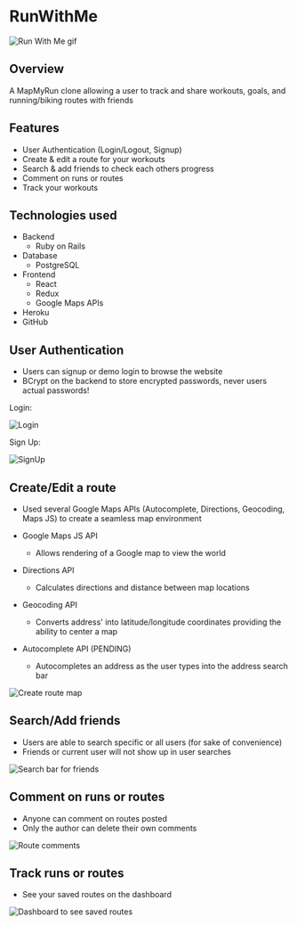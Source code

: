 # RunWithMe

![Run With Me gif](https://raw.githubusercontent.com/iamdanahn/RunWithMe/main/app/assets/images/RunWithMe.gif)

## Overview
A MapMyRun clone allowing a user to track and share workouts, goals, and running/biking routes with friends

## Features
* User Authentication (Login/Logout, Signup)
* Create & edit a route for your workouts
* Search & add friends to check each others progress
* Comment on runs or routes
* Track your workouts

## Technologies used
* Backend
  * Ruby on Rails
* Database
  * PostgreSQL
* Frontend
  * React
  * Redux
  * Google Maps APIs
* Heroku
* GitHub

## User Authentication
- Users can signup or demo login to browse the website
- BCrypt on the backend to store encrypted passwords, never users actual passwords!

Login:

![Login](https://raw.githubusercontent.com/iamdanahn/RunWithMe/main/app/assets/images/LogIn.png)

Sign Up:

![SignUp](https://raw.githubusercontent.com/iamdanahn/RunWithMe/main/app/assets/images/SignUp.png)


## Create/Edit a route
- Used several Google Maps APIs (Autocomplete, Directions, Geocoding, Maps JS) to create a seamless map environment

- Google Maps JS API
  - Allows rendering of a Google map to view the world

- Directions API
  - Calculates directions and distance between map locations

- Geocoding API
  - Converts address' into latitude/longitude coordinates providing the ability to center a map

- Autocomplete API (PENDING)
  - Autocompletes an address as the user types into the address search bar

![Create route map](https://raw.githubusercontent.com/iamdanahn/RunWithMe/main/app/assets/images/RunWithMe.png)

## Search/Add friends
- Users are able to search specific or all users (for sake of convenience)
- Friends or current user will not show up in user searches

![Search bar for friends](https://raw.githubusercontent.com/iamdanahn/RunWithMe/main/app/assets/images/FindFriends.png)

## Comment on runs or routes
- Anyone can comment on routes posted
- Only the author can delete their own comments

![Route comments](https://raw.githubusercontent.com/iamdanahn/RunWithMe/main/app/assets/images/RouteComments.png)

## Track runs or routes
- See your saved routes on the dashboard

![Dashboard to see saved routes](https://raw.githubusercontent.com/iamdanahn/RunWithMe/main/app/assets/images/Dashboard.png)
